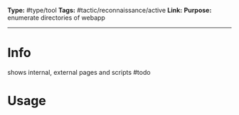 **Type:** #type/tool
**Tags:**   #tactic/reconnaissance/active 
**Link:** 
**Purpose:** enumerate directories of webapp

---
# Info
shows internal, external pages and scripts
#todo 
# Usage
